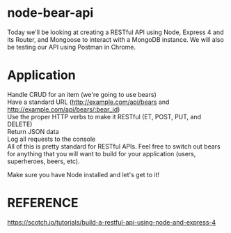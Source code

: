# node-bear-api
Today we'll be looking at creating a RESTful API using Node, Express 4 and its Router, and Mongoose to interact with a MongoDB instance. We will also be testing our API using Postman in Chrome.

# Application

Handle CRUD for an item (we're going to use bears) <br/>
Have a standard URL (http://example.com/api/bears and http://example.com/api/bears/:bear_id)<br/>
Use the proper HTTP verbs to make it RESTful (ET, POST, PUT, and DELETE)<br/>
Return JSON data<br/>
Log all requests to the console<br/>
All of this is pretty standard for RESTful APIs. Feel free to switch out bears for anything that you will want to build for your application (users, superheroes, beers, etc).<br/>

Make sure you have Node installed and let's get to it!<br/>

# REFERENCE
https://scotch.io/tutorials/build-a-restful-api-using-node-and-express-4
